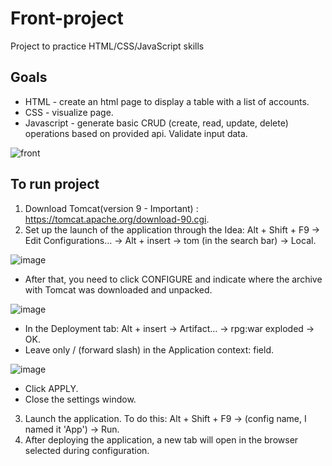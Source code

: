 # Front-project

Project to practice HTML/CSS/JavaScript skills

## Goals
- HTML - create an html page to display a table with a list of accounts.
- CSS - visualize page. 
- Javascript - generate basic CRUD (create, read, update, delete) operations based on provided api. Validate input data.

![front](https://user-images.githubusercontent.com/101488434/183255362-1f55cb74-cfd2-4405-a95e-9b843cb19af5.PNG)

## To run project

1. Download Tomcat(version 9 - Important) : https://tomcat.apache.org/download-90.cgi.
2. Set up the launch of the application through the Idea: Alt + Shift + F9 -> Edit Configurations… -> Alt + insert -> tom (in the search bar) -> Local.

![image](https://user-images.githubusercontent.com/101488434/183255790-8760aa10-972e-4940-8cfc-c4e212a428e9.png)

- After that, you need to click CONFIGURE and indicate where the archive with Tomcat was downloaded and unpacked.

![image](https://user-images.githubusercontent.com/101488434/183255854-d4cee2fa-33fb-4c37-8ee2-f1bf04160bad.png)

- In the Deployment tab: Alt + insert -> Artifact… -> rpg:war exploded -> OK.
- Leave only / (forward slash) in the Application context: field.

![image](https://user-images.githubusercontent.com/101488434/183255889-d1dc009b-520e-4d25-8e22-57c0610d0a3a.png)

- Click APPLY.
- Close the settings window.

3. Launch the application. To do this: Alt + Shift + F9 -> (config name, I named it 'App') -> Run.
4. After deploying the application, a new tab will open in the browser selected during configuration.
